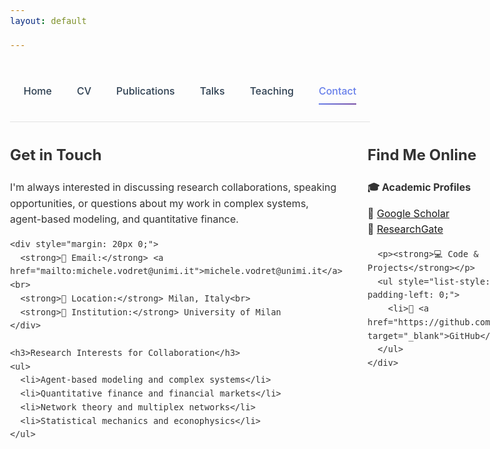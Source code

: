 ```yaml
---
layout: default

---
```


<style>
/* Override theme constraints for better desktop view */
.inner {
  max-width: 1200px !important;
  width: 90% !important;
  margin: 0 auto !important;
}

#content-wrapper {
  max-width: none !important;
  width: 100% !important;
}

body {
  font-family: -apple-system, BlinkMacSystemFont, 'Segoe UI', Roboto, sans-serif;
  line-height: 1.6;
  color: #333;
}
.nav-clean {
  display: flex;
  justify-content: center;
  gap: 30px;
  padding: 25px 0;
  border-bottom: 1px solid rgba(0, 0, 0, 0.1);
  background: transparent;
}

.nav-clean a {
  position: relative;
  font-weight: 500;
  color: #2c3e50;
  text-decoration: none;
  padding: 6px 0;
  transition: color 0.3s ease;
}

.nav-clean a::after {
  content: "";
  position: absolute;
  left: 0;
  bottom: -3px;
  width: 0%;
  height: 2px;
  background: linear-gradient(135deg, #667eea, #764ba2);
  transition: width 0.3s ease;
}

.nav-clean a:hover::after,
.nav-clean a.current::after {
  width: 100%;
}

.nav-clean a.current {
  color: #667eea;
}

/* Nascondi solo il titolo Jekyll automatico */
body > .inner > h1:first-child {
  display: none;
}

/* Override theme's red h3 styling */
h3 {
  color: #2c3e50 !important; /* Dark blue-gray instead of red */
}

@media (max-width: 768px) {
  .nav-clean { flex-wrap: wrap; gap: 15px; }
}

/* Ensure good desktop spacing */
@media (min-width: 769px) {
  .nav-clean { gap: 40px; padding: 30px 0; }
  body { font-size: 16px; }
}

</style>

<nav class="nav-clean">
  <a href="/">Home</a>
  <a href="/cv">CV</a>
  <a href="/publications">Publications</a>
  <a href="/talks">Talks</a>
  <a href="/teaching">Teaching</a>
  <a href="/contact" class="current">Contact</a>
</nav>

<div style="display: flex; align-items: flex-start; gap: 40px; margin-bottom: 30px;">
  <div style="flex: 1;">
    <h2>Get in Touch</h2>
    <p>I'm always interested in discussing research collaborations, speaking opportunities, or questions about my work in complex systems, agent-based modeling, and quantitative finance.</p>
    
    <div style="margin: 20px 0;">
      <strong>📧 Email:</strong> <a href="mailto:michele.vodret@unimi.it">michele.vodret@unimi.it</a><br>
      <strong>📍 Location:</strong> Milan, Italy<br>
      <strong>🏢 Institution:</strong> University of Milan
    </div>
    
    <h3>Research Interests for Collaboration</h3>
    <ul>
      <li>Agent-based modeling and complex systems</li>
      <li>Quantitative finance and financial markets</li>
      <li>Network theory and multiplex networks</li>
      <li>Statistical mechanics and econophysics</li>
    </ul>
  </div>
  
  <div style="flex: 1;">
    <h2>Find Me Online</h2>
    <div style="margin: 20px 0;">
      <p><strong>🎓 Academic Profiles</strong></p>
      <ul style="list-style: none; padding-left: 0;">
        <li>📝 <a href="https://scholar.google.com/citations?user=BjqSd7cAAAAJ" target="_blank">Google Scholar</a></li>
        <li>🔬 <a href="https://www.researchgate.net/profile/Michele-Vodret" target="_blank">ResearchGate</a></li>
      </ul>
      
      <p><strong>💻 Code & Projects</strong></p>
      <ul style="list-style: none; padding-left: 0;">
        <li>🐙 <a href="https://github.com/mvodret" target="_blank">GitHub</a></li>
      </ul>
    </div>
  </div>
</div>

---

## Research Collaborations & Opportunities

I'm always open to discussing:

### 🤝 Research Collaborations
- Agent-based modeling in finance and economics
- Complex systems and network theory
- Quantitative finance and market microstructure
- Statistical mechanics applications

### 🎤 Speaking Engagements
- Conference presentations and seminars
- Workshops on quantitative finance
- Complex systems and econophysics talks

---

**Institutional Contact:**  
Michele Vodret  
University of Milan  
Milan, Italy  
Email: [michele.vodret@unimi.it](mailto:michele.vodret@unimi.it)